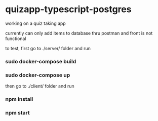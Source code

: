 # quizapp-typescript-postgres

working on a quiz taking app 

currently can only add items to database thru postman and front is not functional

to test, first go to ./server/ folder and run

### sudo docker-compose build
### sudo docker-compose up

then go to ./client/ folder and run

### npm install
### npm start
